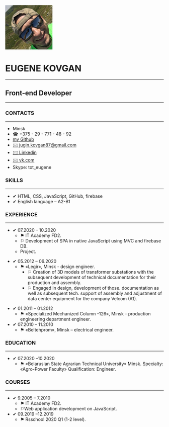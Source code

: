 <body>
    <div class="conteiner">
        <div class="header">
            <div class="photo">
                <img src="img_2.JPG" alt="my_photo" width="150px" class="left img" </div>
                <div class="author">
                    <div class="info_box">
                        <h1>EUGENE KOVGAN</h1>
                        <hr>
                        <h2>Front-end Developer</h2>
                    </div>
                </div>
            </div>
            <hr>
            <div class="skills">
                <h3>CONTACTS</h3>
                <hr>
                <ul class="contacts">
                    <li>Minsk</li>
                    <li>&#9742; +375 - 29 - 771 - 48 - 92</li>
                    <li><a href="https://github.com/eugenekovgan"> my Github </a></li>
                    <li><a href="mailto:jugin.kovgan87@gmail.com">&#128386; jugin.kovgan87@gmail.com </a>
                    </li>
                    <li><a href="https://www.linkedin.com/in/eugene-kovgan-b282b61b8/">&#128386; Linkedin</a></li>
                    <li><a href="https://vk.com/id8690725">&#128386; vk.com</a></li>
                    <li>Skype: tot_eugene</li>
                </ul>
                <h3>SKILLS</h3>
                <hr>
                <ul>
                    <li>&#10004; HTML, CSS, JavaScript, GitHub, firebase</li>
                    <li>&#10004; English language – A2-B1</li>
                </ul>
                <h3>EXPERIENCE</h3>
                <hr>
                <ul>
                    <li>&#10004; 07.2020 – 10.2020
                        <ul>
                            <li>&#9873; IT Academy FD2.</li>
                            <li>&#9872; Development of SPA in native JavaScript using MVC and firebase DB.</li>
                            <li><a href=""></a> Project.</li>
                        </ul>
                    </li>
                </ul>
                <ul>
                    <li>&#10004; 05.2012 – 06.2020
                        <ul>
                            <li>&#9873; «Legir», Minsk - design engineer.
                                <ul>
                                    <li>&#9872; Creation of 3D models of transformer substations with the subsequent
                                        development
                                        of
                                        technical documentation for their
                                        production and assembly.</li>
                                    <li>&#9872; Engaged in design, development of those. documentation as well as
                                        subsequent
                                        tech.
                                        support
                                        of assembly and adjustment
                                        of data center equipment for the company Velcom (A1).</li>
                                </ul>
                            </li>
                        </ul>
                </ul>
                <ul>
                    <li>&#10004; 01.2011 – 01.2012
                        <ul>
                            <li>&#9873; «Specialized Mechanized Column -126», Minsk - production engineering department
                                engineer.</li>
                        </ul>
                    </li>
                    <li>&#10004; 07.2010 – 11.2010
                        <ul>
                            <li>&#9873; «Beltehprom», Minsk – electrical engineer.</li>
                        </ul>
                    </li>
                </ul>
                <h3>EDUCATION</h3>
                <hr>
                <ul>
                    <li>&#10004; 07.2020 –10.2020
                        <ul>
                            <li>&#9873; «Belarusian State Agrarian Technical University» Minsk.
                                Specialty: «Agro-Power Faculty» Qualification: Engineer.
                            </li>
                        </ul>
                    </li>
                </ul>
                <h3>COURSES</h3>
                <hr>
                <ul>
                    <li>&#10004; 9.2005 – 7.2010
                        <ul>
                            <li>&#9873; IT Academy FD2.</li>
                            <li>&#9872;Web application development on JavaScript.</li>
                        </ul>
                    </li>
                    <li>&#10004; 09.2019 –12.2019
                        <ul>
                            <li>&#9873; Rsschool 2020 Q1 (1-2 level).</li>
                        </ul>
                    </li>
                </ul>
            </div>
        </div>

</body>

